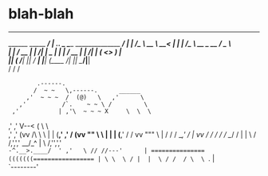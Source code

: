 # blah-blah


__________                __           __________                             __   
\______   \_____ ________/  |_ ___.__. \______   \_____ ______________  _____/  |_ 
 |     ___/\__  \\_  __ \   __<   |  |  |     ___/\__  \\_  __ \_  __ \/  _ \   __\
 |    |     / __ \|  | \/|  |  \___  |  |    |     / __ \|  | \/|  | \(  <_> )  |  
 |____|    (____  /__|   |__|  / ____|  |____|    (____  /__|   |__|   \____/|__|  
                \/             \/                      \/                          

            .------.
           /  ~ ~   \,------.      ______
         ,'  ~ ~ ~  /  (@)   \   ,'      \
       ,'          /`.    ~ ~ \ /         \
     ,'           | ,'\  ~ ~ ~ X     \  \  \
   ,'  ,'          V--<       (       \  \  \
 ,'  ,'               (vv      \/\  \  \  |  |
(__,'  ,'   /         (vv   ""    \  \  | |  |
  (__,'    /   /       vv   """    \ |  / / /
      \__,'   /  |     vv          / / / / /
          \__/   / |  | \         / /,',','
             \__/\_^  |  \       /,'',','\
                    `-^.__>.____/  ' ,'   \
                            // //---'      |
          ===============(((((((=================
                                     | \ \  \
                                     / |  |  \
                                    / /  / \  \
                                    `.     |   \
                                      `--------'
